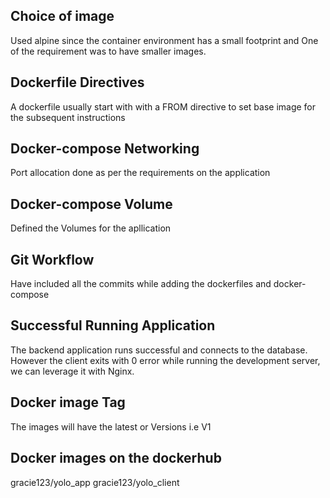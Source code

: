 ## Choice of image

Used alpine since the container environment has a small footprint and One of the requirement was to have smaller images.

## Dockerfile Directives
A dockerfile usually start with with a FROM directive to set base image for the subsequent instructions

## Docker-compose Networking

Port allocation done as per the requirements on the application

## Docker-compose Volume

Defined the Volumes for the apllication

## Git Workflow

Have included all the commits while adding the dockerfiles and docker-compose

## Successful Running Application

The backend application runs successful and connects to the database. However the client exits with 0 error while running the development server, we can leverage it with Nginx.

## Docker image Tag
The images will have the latest or Versions i.e V1

## Docker images on the dockerhub
gracie123/yolo_app
gracie123/yolo_client